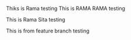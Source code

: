Thiks is Rama testing
This is RAMA RAMA testing

This is Rama Sita testing


This is from feature branch testing
